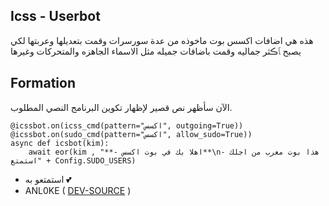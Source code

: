 ## Icss - Userbot

هذه هي اضافات اكسس بوت ماخوذه من عدة سورسرات وقمت بتعديلها وعربتها لكي يصبح ﭑڪثر جماليه وقمت باضافات جميله مثل الاسماء الجاهزه والمتحركات وغيرها 

## Formation

الآن سأظهر نص قصير لإظهار تكوين البرنامج النصي المطلوب.
```python3
@icssbot.on(icss_cmd(pattern="اكسس", outgoing=True))
@icssbot.on(sudo_cmd(pattern="اكسس", allow_sudo=True))
async def icsbot(kim):
    await eor(kim , "**- اهلا بك في بوت اكسس**\n- هذا بوت معرب من اجلك استمتع" + Config.SUDO_USERS)
```

- استمتعو به 💕
- ANL0KE ( [DEV-SOURCE](https://t.me/rruuurr) )
